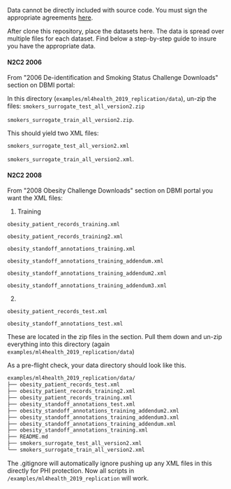 Data cannot be directly included with source code.
You must sign the appropriate agreements [here](https://portal.dbmi.hms.harvard.edu/projects/n2c2-nlp/).

After clone this repository, place the datasets here. The data is spread over multiple files for each dataset. Find
below a step-by-step guide to insure you have the appropriate data.
#### N2C2 2006
From "2006 De-identification and Smoking Status Challenge Downloads" section on DBMI portal:

In this directory (`examples/ml4health_2019_replication/data`), un-zip the files:
`smokers_surrogate_test_all_version2.zip`

`smokers_surrogate_train_all_version2.zip`.

This should yield two XML files:

`smokers_surrogate_test_all_version2.xml`

`smokers_surrogate_train_all_version2.xml`.

#### N2C2 2008
From "2008 Obesity Challenge Downloads" section on DBMI portal you want the XML files:

1. Training

`obesity_patient_records_training.xml`

`obesity_patient_records_training2.xml`

`obesity_standoff_annotations_training.xml`

`obesity_standoff_annotations_training_addendum.xml`

`obesity_standoff_annotations_training_addendum2.xml`

`obesity_standoff_annotations_training_addendum3.xml`


2.
`obesity_patient_records_test.xml`

`obesity_standoff_annotations_test.xml`

These are located in the zip files in the section. Pull them down and un-zip everything into this directory (again `examples/ml4health_2019_replication/data`)


As a pre-flight check, your data directory should look like this.

```bash
examples/ml4health_2019_replication/data/
├── obesity_patient_records_test.xml
├── obesity_patient_records_training2.xml
├── obesity_patient_records_training.xml
├── obesity_standoff_annotations_test.xml
├── obesity_standoff_annotations_training_addendum2.xml
├── obesity_standoff_annotations_training_addendum3.xml
├── obesity_standoff_annotations_training_addendum.xml
├── obesity_standoff_annotations_training.xml
├── README.md
├── smokers_surrogate_test_all_version2.xml
└── smokers_surrogate_train_all_version2.xml

```

The .gitignore will automatically ignore pushing up any XML files in this directly for PHI protection.
Now all scripts in `/examples/ml4health_2019_replication` will work.
